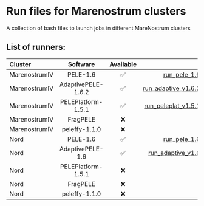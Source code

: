 # Run files for Marenostrum clusters
A collection of bash files to launch jobs in different MareNostrum clusters

## List of runners:
| **Cluster** | Software | Available | File |
| :------ | :-------: | :-------: | -------: |
| MarenostrumIV | PELE-1.6 | :white_check_mark: | [run_pele_1.6.sh](https://github.com/martimunicoy/MN_bash_runners/blob/main/run_files/marenostrumIV/run_pele_1.6.sh) |
| MarenostrumIV | AdaptivePELE-1.6.2 | :white_check_mark: | [run_adaptive_v1.6.2.sh](https://github.com/martimunicoy/MN_bash_runners/blob/main/run_files/marenostrumIV/run_adaptive_v1.6.2.sh) |
| MarenostrumIV | PELEPlatform-1.5.1 | :white_check_mark: | [run_peleplat_v1.5.1.sh](https://github.com/martimunicoy/MN_bash_runners/blob/main/run_files/marenostrumIV/PelePlat) |
| MarenostrumIV | FragPELE | :x: |  |
| MarenostrumIV | peleffy-1.1.0 | :x: |  |
| Nord | PELE-1.6 | :white_check_mark: | [run_pele_1.6.sh](https://github.com/martimunicoy/MN_bash_runners/blob/main/run_files/nord/run_pele_1.6.sh) |
| Nord | AdaptivePELE-1.6 | :white_check_mark: | [run_adaptive_v1.6.sh](https://github.com/martimunicoy/MN_bash_runners/blob/main/run_files/nord/run_adaptive_v1.6.sh) |
| Nord | PELEPlatform-1.5.1 | :x: |  |
| Nord | FragPELE | :x: |  |
| Nord | peleffy-1.1.0 | :x: |  |
